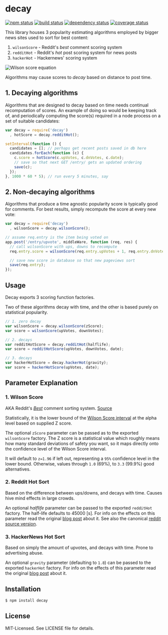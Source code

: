 # decay
[![npm status](http://img.shields.io/npm/v/decay.svg)](https://www.npmjs.org/package/decay)
[![build status](https://secure.travis-ci.org/clux/decay.svg)](http://travis-ci.org/clux/decay)
[![dependency status](https://david-dm.org/clux/decay.svg)](https://david-dm.org/clux/decay)
[![coverage status](http://img.shields.io/coveralls/clux/decay.svg)](https://coveralls.io/r/clux/decay)

This library houses 3 popularity estimating algorithms employed by bigger news sites used to sort for best content:

  1. `wilsonScore` - Reddit's _best_ comment scoring system
  2. `redditHot` - Reddit's _hot_ post scoring system for news posts
  3. `hackerHot` - Hackernews' scoring system

![Wilson score equation](https://github.com/clux/decay/raw/master/rating-equation.png)

Algorithms may cause scores to *decay* based on distance to post time.

## 1. Decaying algorithms
Algorithms that are designed to decay based on time needs continual recomputation of scores. An example of doing so would be keeping track of, and periodically computing the score(s) required in a node process on a set of suitable candidates:

```js
var decay = require('decay')
  , hotScore = decay.redditHot();

setInterval(function () {
  candidates = []; // perhaps get recent posts saved in db here
  candidates.forEach(function (c) {
    c.score = hotScore(c.upVotes, c.dnVotes, c.date);
    // save so that next GET /entry/ gets an updated ordering
    save(c);
  });
}, 1000 * 60 * 5); // run every 5 minutes, say
```

## 2. Non-decaying algorithms
Algorithms that produce a time agnostic popularity score is typically good for comments. For best results, simply recompute the score at every new vote:

```js
var decay = require('decay')
  , wilsonScore = decay.wilsonScore();

// assume req.entry is the item being voted on
app.post('/entry/upvote', middleWare, function (req, res) {
  // call wilsonScore with ups, downs to recompute
  req.entry.score = wilsonScore(req.entry.upVotes + 1, req.entry.dnVotes);

  // save new score in database so that new pageviews sort
  save(req.entry);
});
```

## Usage
Decay exports 3 scoring function factories.

Two of these algorithms decay with time, and the other is based purely on statistical popularity.

```js
// 1. zero decay
var wilsonScore = decay.wilsonScore(zScore);
var score = wilsonScore(upVotes, downVotes);

// 2. decays
var redditHotScore = decay.redditHot(halflife);
var score = redditHotScore(upVotes, downVotes, date);

// 3. decays
var hackerHotScore = decay.hackerHot(gravity);
var score = hackerHotScore(upVotes, date);
```

## Parameter Explanation
### 1. Wilson Score
AKA Reddit's *[Best](http://blog.reddit.com/2009/10/reddits-new-comment-sorting-system.html)* comment sorting system. [Source](https://github.com/reddit/reddit/blob/bd922104b971a5c6794b199f364a06fdf61359a2/r2/r2/lib/db/_sorts.pyx#L70-L85)

Statistically, it is the lower bound of the [Wilson Score interval](http://en.wikipedia.org/wiki/Binomial_proportion_confidence_interval) at the alpha level based on supplied Z score.

The optional `zScore` parameter can be passed as to the exported `wilsonScore` factory.
The Z score is a statistical value which roughly means how many standard deviations of safety you want, so it maps directly onto the confidence level of the Wilson Score interval.

It will default to `z=1.96` if left out, representing a `95%` confidence level in the lower bound. Otherwise, values through `1.0` (69%), to `3.3` (99.9%) good alternatives.

### 2. Reddit Hot Sort
Based on the difference between ups/downs, and decays with time. Causes hive mind effects in large crowds.

An optional _halflife_ parameter can be passed to the exported `redditHot` factory.
The half-life defaults to 45000 [s]. For info on the effects on this parameter read the original [blog post](https://medium.com/hacking-and-gonzo/how-reddit-ranking-algorithms-work-ef111e33d0d9) about it. See also the canonical [reddit source version](https://github.com/reddit/reddit/blob/bd922104b971a5c6794b199f364a06fdf61359a2/r2/r2/lib/db/_sorts.pyx#L47-L58).

### 3. HackerNews Hot Sort
Based on simply the amount of upvotes, and decays with time. Prone to advertising abuse.

An optional `gravity` parameter (defaulting to `1.8`) can be passed to the exported `hackerHot` factory. For info on the effects of this parameter read the original [blog post](https://medium.com/hacking-and-gonzo/how-hacker-news-ranking-algorithm-works-1d9b0cf2c08d) about it.

## Installation

```bash
$ npm install decay
```

## License
MIT-Licensed. See LICENSE file for details.
